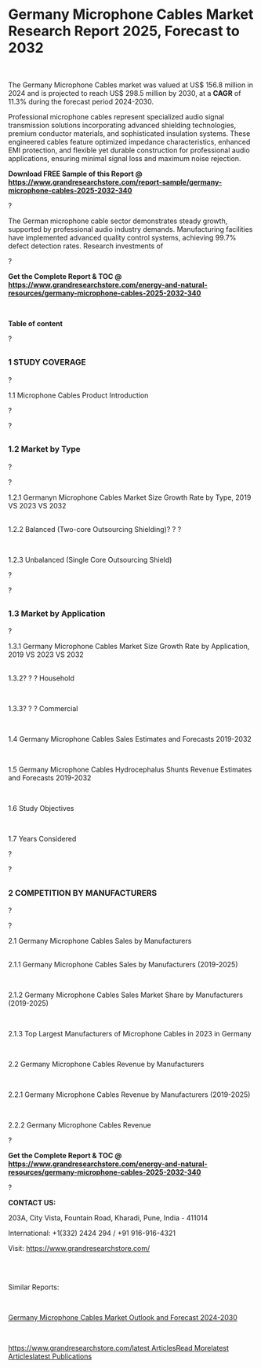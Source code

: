 <h1>Germany Microphone Cables Market Research Report 2025, Forecast to 2032</h1><br/><p>The Germany Microphone Cables market was valued at US$ 156.8 million in 2024 and is projected to reach US$ 298.5 million by 2030, at a <strong>CAGR</strong> of 11.3% during the forecast period 2024-2030.</p>
 
 
 
 <p>Professional microphone cables represent specialized audio signal transmission solutions incorporating advanced shielding technologies, premium conductor materials, and sophisticated insulation systems. These engineered cables feature optimized impedance characteristics, enhanced EMI protection, and flexible yet durable construction for professional audio applications, ensuring minimal signal loss and maximum noise rejection.</p>
 
 
 
 <div><b>Download FREE Sample of this Report @ <a href="https://www.grandresearchstore.com/report-sample/germany-microphone-cables-2025-2032-340">https://www.grandresearchstore.com/report-sample/germany-microphone-cables-2025-2032-340</a></b></div>
 
 
 
 <p>? </p>
 
 
 
 <p>The German microphone cable sector demonstrates steady growth, supported by professional audio industry demands. Manufacturing facilities have implemented advanced quality control systems, achieving 99.7% defect detection rates. Research investments of</p>
 
 
 
 <p>? </p>
 
 
 
 <div><b>Get the Complete Report & TOC @ <a href="https://www.grandresearchstore.com/energy-and-natural-resources/germany-microphone-cables-2025-2032-340">https://www.grandresearchstore.com/energy-and-natural-resources/germany-microphone-cables-2025-2032-340</a></b></div>
 
 
 
 <p><br />
 
 <b>Table of content</b></p>
 
 
 
 <p>? </p>
 
 
 
 <h2><span style="font-size:16px"><strong>1 STUDY COVERAGE</strong></span></h2>
 
 
 
 <p>? </p>
 
 
 
 <p>1.1 Microphone Cables Product Introduction</p>
 
 
 
 <p>? </p>
 
 
 
 <p>? </p>
 
 
 
 <h2><span style="font-size:16px"><strong>1.2 Market by Type</strong></span></h2>
 
 
 
 <p>? </p>
 
 
 
 <p>? </p>
 
 
 
 <p>1.2.1 Germanyn Microphone Cables Market Size Growth Rate by Type, 2019 VS 2023 VS 2032<br />
 
 <br />
 
 1.2.2 Balanced (Two-core Outsourcing Shielding)? ? ? <br />
 
 <br />
 
 1.2.3 Unbalanced (Single Core Outsourcing Shield)<br />
 
 ? </p>
 
 
 
 <p>? </p>
 
 
 
 <h2><span style="font-size:16px"><strong>1.3 Market by Application</strong></span></h2>
 
 
 
 <p>? </p>
 
 
 
 <p>1.3.1 Germany Microphone Cables Market Size Growth Rate by Application, 2019 VS 2023 VS 2032<br />
 
 <br />
 
 1.3.2? ? ? Household<br />
 
 <br />
 
 1.3.3? ? ? Commercial<br />
 
 <br />
 
 1.4 Germany Microphone Cables Sales Estimates and Forecasts 2019-2032<br />
 
 <br />
 
 1.5 Germany Microphone Cables Hydrocephalus Shunts Revenue Estimates and Forecasts 2019-2032<br />
 
 <br />
 
 1.6 Study Objectives<br />
 
 <br />
 
 1.7 Years Considered</p>
 
 
 
 <p>? </p>
 
 
 
 <p>? </p>
 
 
 
 <h2><span style="font-size:16px"><strong>2 COMPETITION BY MANUFACTURERS</strong></span></h2>
 
 
 
 <p>? </p>
 
 
 
 <p>? </p>
 
 
 
 <p>2.1 Germany Microphone Cables Sales by Manufacturers<br />
 
 <br />
 
 2.1.1 Germany Microphone Cables Sales by Manufacturers (2019-2025)<br />
 
 <br />
 
 2.1.2 Germany Microphone Cables Sales Market Share by Manufacturers (2019-2025)<br />
 
 <br />
 
 2.1.3 Top Largest Manufacturers of Microphone Cables in 2023 in Germany<br />
 
 <br />
 
 2.2 Germany Microphone Cables Revenue by Manufacturers<br />
 
 <br />
 
 2.2.1 Germany Microphone Cables Revenue by Manufacturers (2019-2025)<br />
 
 <br />
 
 2.2.2 Germany Microphone Cables Revenue</p>
 
 
 
 <p>? </p>
 
 
 
 <div><b>Get the Complete Report & TOC @ <a href="https://www.grandresearchstore.com/energy-and-natural-resources/germany-microphone-cables-2025-2032-340">https://www.grandresearchstore.com/energy-and-natural-resources/germany-microphone-cables-2025-2032-340</a></b></div>
 
 
 
 <p>? </p>
 
 
 
 <p><b>CONTACT US:</b><br />
 
 203A, City Vista, Fountain Road, Kharadi, Pune, India - 411014<br />
 
 International: +1(332) 2424 294 / +91 916-916-4321<br />
 
 Visit: <a href="https://www.grandresearchstore.com/">https://www.grandresearchstore.com/</a><br />
 
 <br />
 
 <br />
 
 Similar Reports:<br />
 
 <br />
 
 <a href="https://www.grandresearchstore.com/energy-and-natural-resources/germany-microphone-cables-2024-2030-996">Germany Microphone Cables Market Outlook and Forecast 2024-2030</a><br />
 
 <br />
 
 <a href="https://gyeongbokgung.com">https://www.grandresearchstore.com/</a><a href="https://hallyeomaritime.com">latest Articles</a><a href="https://jingwansa.com">Read More</a><a href="https://nguoiviet.jp/">latest Articles</a><a href="https://www.intelmarketresearch.com/">latest Publications</a></p>